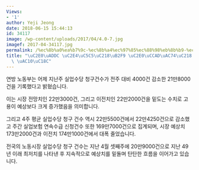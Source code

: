 ```yaml
---
Views:
- '1'
author: Yeji Jeong
date: 2018-06-15 15:44:13
id: 34117
image: /wp-content/uploads/2017/04/4.0-7.jpg
imagef: 2017-04-34117.jpg
permalink: /%ec%8b%a0%ea%b7%9c-%ec%8b%a4%ec%97%85%ec%88%98%eb%8b%b9-%ec%8b%a0%ec%b2%ad%ea%b1%b4%ec%88%98-4000%ea%b1%b4-%ea%b0%90%ec%86%8c/
title: "\uC2E0\uADDC \uC2E4\uC5C5\uC218\uB2F9 \uC2E0\uCCAD\uAC74\uC218 4000\uAC74\
  \ \uAC10\uC18C"
---
```


연방 노동부는 어제 지난주 실업수당 청구건수가 전주 대비 4000건 감소한 21만8000건을 기록했다고 밝혔습니다.

이는 시장 전망치인 22만3000건, 그리고 이전치인 22만2000건을 밑도는 수치로 고용이 예상보다 크게 증가했음을 의미합니다.

그리고 4주 평균 실업수당 청구 건수 역시 22만5500건에서 22만4250건으로 감소했고 주간 실업보험 연속수급 신청건수 또한 169만7000건으로 집계되며, 시장 예상치 173만2000건과 이전치 174만1000건에서 대폭 줄었습니다.

전국의 노동시장 실업수당 청구 건수는 지난 4월 셋째주에 20만9000건으로 지난 49년 이래 최저치를 나타낸 후 지속적으로 예상치를 밑돌며 탄탄한 흐름을 이어가고 있습니다.